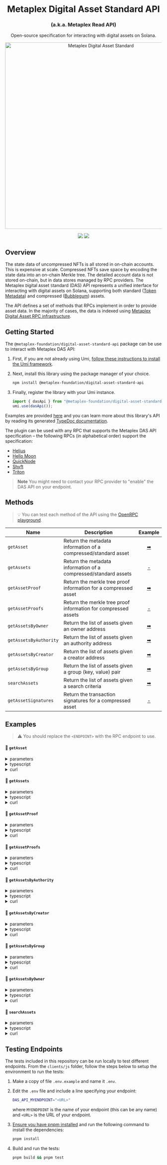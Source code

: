 <h1 align="center">
  Metaplex Digital Asset Standard API
</h1>
<h3 align="center">
  (a.k.a. Metaplex Read API)
</h3>
<p align="center">
  Open-source specification for interacting with digital assets on Solana.
</p>
<p align="center">
  <img width="600" alt="Metaplex Digital Asset Standard" src="https://github.com/metaplex-foundation/digital-asset-standard-api/assets/729235/1494e063-cbe2-4db1-ab9a-c23b0bc4c55b" />
</p>
<p align="center">
  <a href="https://github.com/metaplex-foundation/digital-asset-standard-api/actions/workflows/main.yml"><img src="https://img.shields.io/github/actions/workflow/status/metaplex-foundation/digital-asset-standard-api/main.yml?logo=GitHub" /></a>
  <a href="https://www.npmjs.com/package/@metaplex-foundation/digital-asset-standard-api"><img src="https://img.shields.io/npm/v/%40metaplex-foundation%2Fdigital-asset-standard-api?logo=npm&color=377CC0" /></a>
</p>

## Overview

The state data of uncompressed NFTs is all stored in on-chain accounts. This is expensive at scale. Compressed NFTs save space by encoding the state data into an on-chain Merkle tree. The detailed account data is not stored on-chain, but in data stores managed by RPC providers. The Metaplex `D`igital `A`sset `S`tandard (DAS) API represents a unified interface for interacting with digital assets on Solana, supporting both standard ([Token Metadata](http://github.com/metaplex-foundation/mpl-token-metadata)) and compressed ([Bubblegum](http://github.com/metaplex-foundation/mpl-bubblegum)) assets.

The API defines a set of methods that RPCs implement in order to provide asset data. In the majority of cases, the data is indexed using [Metaplex Digital Asset RPC infrastructure](http://github.com/metaplex-foundation/digital-asset-rpc-infrastructure).

## Getting Started

The `@metaplex-foundation/digital-asset-standard-api` package can be use to interact with Metaplex DAS API:

1. First, if you are not already using Umi, [follow these instructions to install the Umi framework](https://github.com/metaplex-foundation/umi/blob/main/docs/installation.md).
2. Next, install this library using the package manager of your choice.

   ```sh
   npm install @metaplex-foundation/digital-asset-standard-api
   ```

3. Finally, register the library with your Umi instance.

   ```ts
   import { dasApi } from "@metaplex-foundation/digital-asset-standard-api";
   umi.use(dasApi());
   ```

Examples are provided [here](#examples) and you can learn more about this library's API by reading its generated [TypeDoc documentation](https://digital-asset-standard-api-js-docs.vercel.app).

The plugin can be used with any RPC that supports the Metaplex DAS API specification – the following RPCs (in alphabetical order) support the specification:

- [Helius](https://docs.helius.xyz/compression-and-das-api/digital-asset-standard-das-api)
- [Hello Moon](https://docs.hellomoon.io/reference/rpc-endpoint-for-digital-asset-standard)
- [QuickNode](https://marketplace.quicknode.com/add-on/metaplex-digital-asset-standard-api)
- [Shyft](https://docs.shyft.to/solana-rpcs-das-api/compression-das-api)
- [Triton](https://docs.triton.one/rpc-pool/metaplex-digital-assets-api)

> **Note**
> You might need to contact your RPC provider to "enable" the DAS API on your endpoint.

## Methods

> 💡 You can test each method of the API using the [OpenRPC playground](https://playground.open-rpc.org/?url=https://raw.githubusercontent.com/metaplex-foundation/digital-asset-standard-api/main/specification/metaplex-das-api.json).

| Name                   | Description                                                     |           Example           |
| ---------------------- | --------------------------------------------------------------- | :-------------------------: |
| `getAsset`             | Return the metadata information of a compressed/standard asset  |       [➡](#-getasset)       |
| `getAssets`            | Return the metadata information of a compressed/standard assets |      [-](#-getassets)       |
| `getAssetProof`        | Return the merkle tree proof information for a compressed asset |    [➡](#-getassetproof)     |
| `getAssetProofs`       | Return the merkle tree proof information for compressed assets  |    [-](#-getassetproofs)    |
| `getAssetsByOwner`     | Return the list of assets given an owner address                |   [➡](#-getassetsbyowner)   |
| `getAssetsByAuthority` | Return the list of assets given an authority address            | [➡](#-getassetsbyauthority) |
| `getAssetsByCreator`   | Return the list of assets given a creator address               |  [➡](#-getassetsbycreator)  |
| `getAssetsByGroup`     | Return the list of assets given a group (key, value) pair       |   [➡](#-getassetsbygroup)   |
| `searchAssets`         | Return the list of assets given a search criteria               |     [➡](#-searchassets)     |
| `getAssetSignatures`   | Return the transaction signatures for a compressed asset        |  [-](#-getassetsignatures)  |

## Examples

> ⚠️ You should replace the `<ENDPOINT>` with the RPC endpoint to use.

#### 📌 `getAsset`

<details>
  <summary>parameters</summary>

| Name | Required | Description          |
| ---- | :------: | -------------------- |
| `id` |    ✅    | The id of the asset. |

</details>

<details>
  <summary>typescript</summary>

```typescript
import { publicKey } from "@metaplex-foundation/umi";
import { createUmi } from "@metaplex-foundation/umi-bundle-defaults";
import { dasApi } from "@metaplex-foundation/digital-asset-standard-api";

const umi = createUmi("<ENDPOINT>").use(dasApi());
const assetId = publicKey("8TrvJBRa6Pzb9BDadqroHhWTHxaxK8Ws8r91oZ2jxaVV");

const asset = await umi.rpc.getAsset(assetId);
console.log(asset);
```

</details>

<details>
  <summary>curl</summary>

```sh
curl --request POST --url "<ENDPOINT>" --header 'Content-Type: application/json' --data '{
    "jsonrpc": "2.0",
    "method": "getAsset",
    "params": [
      "8vw7tdLGE3FBjaetsJrZAarwsbc8UESsegiLyvWXxs5A"
    ],
    "id": 0
}'
```

</details>

#### 📌 `getAssets`

<details>
  <summary>parameters</summary>

| Name | Required | Description          |
| ---- | :------: | -------------------- |
| `ids` |    ✅    | The ids of the assets. |

</details>

<details>
  <summary>typescript</summary>

```typescript
import { publicKey } from "@metaplex-foundation/umi";
import { createUmi } from "@metaplex-foundation/umi-bundle-defaults";
import { dasApi } from "@metaplex-foundation/digital-asset-standard-api";

const umi = createUmi("<ENDPOINT>").use(dasApi());
const assetIds = [
      publicKey('8TrvJBRa6Pzb9BDadqroHhWTHxaxK8Ws8r91oZ2jxaVV'),
      publicKey('5HsEEPqaMKvneyoxMEEfFh47CUrWTZruhrECg4Fsn4Go'),
    ];

const asset = await umi.rpc.getAssets(assetIds);
console.log(asset);
```

</details>

<details>
  <summary>curl</summary>

```sh
curl --request POST --url "<ENDPOINT>" --header 'Content-Type: application/json' --data '{
    "jsonrpc": "2.0",
    "method": "getAsset",
    "params": [
      "8vw7tdLGE3FBjaetsJrZAarwsbc8UESsegiLyvWXxs5A",
      "5ja3EvVuEu5rXgtYE3LXKG84s7Pmy5siFfYbcopMc2Dx"
    ],
    "id": 0
}'
```

</details>

#### 📌 `getAssetProof`

<details>
  <summary>parameters</summary>

| Name | Required | Description          |
| ---- | :------: | -------------------- |
| `id` |    ✅    | The id of the asset. |

</details>

<details>
  <summary>typescript</summary>

```typescript
import { publicKey } from "@metaplex-foundation/umi";
import { createUmi } from "@metaplex-foundation/umi-bundle-defaults";
import { dasApi } from "@metaplex-foundation/digital-asset-standard-api";

const umi = createUmi("<ENDPOINT>").use(dasApi());
const assetId = publicKey("Ez6ezCMkRaUkWS5v6WVcP7uuCWiKadr3W2dHFkoZmteW");

const proof = await umi.rpc.getAssetProof(assetId);
console.log(proof);
```

</details>

<details>
  <summary>curl</summary>

```sh
curl --request POST --url "<ENDPOINT>" --header 'Content-Type: application/json' --data '{
    "jsonrpc": "2.0",
    "method": "getAssetProof",
    "params": [
      "Ez6ezCMkRaUkWS5v6WVcP7uuCWiKadr3W2dHFkoZmteW"
    ],
    "id": 0
}'
```

</details>

#### 📌 `getAssetProofs`

<details>
  <summary>parameters</summary>

| Name | Required | Description          |
| ---- | :------: | -------------------- |
| `ids` |    ✅    | The ids of the assets. |

</details>

<details>
  <summary>typescript</summary>

```typescript
import { publicKey } from "@metaplex-foundation/umi";
import { createUmi } from "@metaplex-foundation/umi-bundle-defaults";
import { dasApi } from "@metaplex-foundation/digital-asset-standard-api";

const umi = createUmi("<ENDPOINT>").use(dasApi());
const assetIds = [
      publicKey('8TrvJBRa6Pzb9BDadqroHhWTHxaxK8Ws8r91oZ2jxaVV'),
      publicKey('5HsEEPqaMKvneyoxMEEfFh47CUrWTZruhrECg4Fsn4Go'),
    ];

const proof = await umi.rpc.getAssetProofs(assetIds);
console.log(proof);
```

</details>

<details>
  <summary>curl</summary>

```sh
curl --request POST --url "<ENDPOINT>" --header 'Content-Type: application/json' --data '{
    "jsonrpc": "2.0",
    "method": "getAssetProof",
    "params": [
      "8TrvJBRa6Pzb9BDadqroHhWTHxaxK8Ws8r91oZ2jxaVV",
      "5HsEEPqaMKvneyoxMEEfFh47CUrWTZruhrECg4Fsn4Go"
    ],
    "id": 0
}'
```

</details>

#### 📌 `getAssetsByAuthority`

<details>
  <summary>parameters</summary>

| Name               | Required | Description                                                                                                                                                                                                               |
| ------------------ | :------: | ------------------------------------------------------------------------------------------------------------------------------------------------------------------------------------------------------------------------- |
| `authorityAddress` |    ✅    | The address of the authority of the assets.                                                                                                                                                                               |
| `sortBy`           |          | Sorting criteria. This is specified as an object `{ sortBy: <value>, sortDirection: <vlaue> }`, where `sortBy` is one of `["created", "updated", "recentAction", "none"]` and `sortDirection` is one of `["asc", "desc"]` |
| `limit`            |          | The maximum number of assets to retrieve.                                                                                                                                                                                 |
| `page`             |          | The index of the "page" to retrieve.                                                                                                                                                                                      |
| `before`           |          | Retrieve assets before the specified ID.                                                                                                                                                                                  |
| `after`            |          | Retrieve assets after the specified ID.                                                                                                                                                                                   |

</details>

<details>
  <summary>typescript</summary>

```typescript
import { publicKey } from "@metaplex-foundation/umi";
import { createUmi } from "@metaplex-foundation/umi-bundle-defaults";
import { dasApi } from "@metaplex-foundation/digital-asset-standard-api";

const umi = createUmi("<ENDPOINT>").use(dasApi());
const authority = publicKey("mRdta4rc2RtsxEUDYuvKLamMZAdW6qHcwuq866Skxxv");

const assets = await umi.rpc.getAssetsByAuthority({ authority });
console.log(assets.items.length > 0);
```

</details>

<details>
  <summary>curl</summary>

```sh
curl --request POST --url "<ENDPOINT>" --header 'Content-Type: application/json' --data '{
    "jsonrpc": "2.0",
    "method": "getAssetsByAuthority",
    "params": {
        "authorityAddress": "mRdta4rc2RtsxEUDYuvKLamMZAdW6qHcwuq866Skxxv",
        "page": 1
    },
    "id": 0
}'
```

</details>

#### 📌 `getAssetsByCreator`

<details>
  <summary>parameters</summary>

| Name             | Required | Description                                                                                                                                                                                                               |
| ---------------- | :------: | ------------------------------------------------------------------------------------------------------------------------------------------------------------------------------------------------------------------------- |
| `creatorAddress` |    ✅    | The address of the creator of the assets.                                                                                                                                                                                 |
| `onlyVerified`   |          | Indicates whether to retrieve only verified assets or not.                                                                                                                                                                |
| `sortBy`         |          | Sorting criteria. This is specified as an object `{ sortBy: <value>, sortDirection: <vlaue> }`, where `sortBy` is one of `["created", "updated", "recentAction", "none"]` and `sortDirection` is one of `["asc", "desc"]` |
| `limit`          |          | The maximum number of assets to retrieve.                                                                                                                                                                                 |
| `page`           |          | The index of the "page" to retrieve.                                                                                                                                                                                      |
| `before`         |          | Retrieve assets before the specified ID.                                                                                                                                                                                  |
| `after`          |          | Retrieve assets after the specified ID.                                                                                                                                                                                   |

</details>

<details>
  <summary>typescript</summary>

```typescript
import { publicKey } from "@metaplex-foundation/umi";
import { createUmi } from "@metaplex-foundation/umi-bundle-defaults";
import { dasApi } from "@metaplex-foundation/digital-asset-standard-api";

const umi = createUmi("<ENDPOINT>").use(dasApi());
const creator = publicKey("D3XrkNZz6wx6cofot7Zohsf2KSsu2ArngNk8VqU9cTY3");

const assets = await umi.rpc.getAssetsByCreator({
  creator,
  onlyVerified: false,
  limit: 10,
});
console.log(assets.items.length > 0);
```

</details>

<details>
  <summary>curl</summary>

```sh
curl --request POST --url "<ENDPOINT>" --header 'Content-Type: application/json' --data '{
    "jsonrpc": "2.0",
    "method": "getAssetsByCreator",
    "params": {
        "creatorAddress": "D3XrkNZz6wx6cofot7Zohsf2KSsu2ArngNk8VqU9cTY3",
        "onlyVerified": false,
        "limit": 10,
        "page": 1
    },
    "id": 0
}'
```

</details>

#### 📌 `getAssetsByGroup`

<details>
  <summary>parameters</summary>

| Name         | Required | Description                                                                                                                                                                                                               |
| ------------ | :------: | ------------------------------------------------------------------------------------------------------------------------------------------------------------------------------------------------------------------------- |
| `groupKey`   |    ✅    | The key of the group (e.g., `"collection"`).                                                                                                                                                                              |
| `groupValue` |    ✅    | The value of the group.                                                                                                                                                                                                   |
| `sortBy`     |          | Sorting criteria. This is specified as an object `{ sortBy: <value>, sortDirection: <vlaue> }`, where `sortBy` is one of `["created", "updated", "recentAction", "none"]` and `sortDirection` is one of `["asc", "desc"]` |
| `limit`      |          | The maximum number of assets to retrieve.                                                                                                                                                                                 |
| `page`       |          | The index of the "page" to retrieve.                                                                                                                                                                                      |
| `before`     |          | Retrieve assets before the specified ID.                                                                                                                                                                                  |
| `after`      |          | Retrieve assets after the specified ID.                                                                                                                                                                                   |

</details>

<details>
  <summary>typescript</summary>

```typescript
import { publicKey } from "@metaplex-foundation/umi";
import { createUmi } from "@metaplex-foundation/umi-bundle-defaults";
import { dasApi } from "@metaplex-foundation/digital-asset-standard-api";

const umi = createUmi("<ENDPOINT>").use(dasApi());

const assets = await umi.rpc.getAssetsByGroup({
  groupKey: "collection",
  groupValue: "J2ZfLdQsaZ3GCmbucJef3cPnPwGcgjDW1SSYtMdq3L9p",
});
console.log(assets.items.length > 0);
```

</details>

<details>
  <summary>curl</summary>

```sh
curl --request POST --url "<ENDPOINT>" --header 'Content-Type: application/json' --data '{
    "jsonrpc": "2.0",
    "method": "getAssetsByGroup",
    "params": {
        "groupKey": "collection",
        "groupValue": "J2ZfLdQsaZ3GCmbucJef3cPnPwGcgjDW1SSYtMdq3L9p",
        "page": 1
    },
    "id": 0
}'
```

</details>

#### 📌 `getAssetsByOwner`

<details>
  <summary>parameters</summary>

| Name           | Required | Description                                                                                                                                                                                                               |
| -------------- | :------: | ------------------------------------------------------------------------------------------------------------------------------------------------------------------------------------------------------------------------- |
| `ownerAddress` |    ✅    | The address of the owner of the assets.                                                                                                                                                                                   |
| `sortBy`       |          | Sorting criteria. This is specified as an object `{ sortBy: <value>, sortDirection: <vlaue> }`, where `sortBy` is one of `["created", "updated", "recentAction", "none"]` and `sortDirection` is one of `["asc", "desc"]` |
| `limit`        |          | The maximum number of assets to retrieve.                                                                                                                                                                                 |
| `page`         |          | The index of the "page" to retrieve.                                                                                                                                                                                      |
| `before`       |          | Retrieve assets before the specified ID.                                                                                                                                                                                  |
| `after`        |          | Retrieve assets after the specified ID.                                                                                                                                                                                   |

</details>

<details>
  <summary>typescript</summary>

```typescript
import { publicKey } from "@metaplex-foundation/umi";
import { createUmi } from "@metaplex-foundation/umi-bundle-defaults";
import { dasApi } from "@metaplex-foundation/digital-asset-standard-api";

const umi = createUmi("<ENDPOINT>").use(dasApi());
const owner = publicKey("N4f6zftYsuu4yT7icsjLwh4i6pB1zvvKbseHj2NmSQw");

const assets = await umi.rpc.getAssetsByOwner({
  owner,
  limit: 10,
});
console.log(assets.items.length > 0);
```

</details>

<details>
  <summary>curl</summary>

```sh
curl --request POST --url "<ENDPOINT>" --header 'Content-Type: application/json' --data '{
    "jsonrpc": "2.0",
    "method": "getAssetsByOwner",
    "params": {
        "ownerAddress": "N4f6zftYsuu4yT7icsjLwh4i6pB1zvvKbseHj2NmSQw",
        "limit": 10,
        "page": 1
    },
    "id": 0
}'
```

</details>

#### 📌 `searchAssets`

<details>
  <summary>parameters</summary>

| Name                | Required | Description                                                                                                                                                                                                                |
| ------------------- | :------: | -------------------------------------------------------------------------------------------------------------------------------------------------------------------------------------------------------------------------- |
| `negate`            |          | Indicates whether the search criteria should be inverted or not.                                                                                                                                                           |
| `conditionType`     |          | Indicates whether to retrieve all (`"all"`) or any (`"any"`) asset that matches the search criteria.                                                                                                                       |
| `interface`         |          | The interface value (one of `["V1_NFT", "V1_PRINT" "LEGACY_NFT", "V2_NFT", "FungibleAsset", "Custom", "Identity", "Executable"]`).                                                                                         |
| `ownerAddress`      |          | The address of the owner.                                                                                                                                                                                                  |
| `ownerType`         |          | Type of ownership `["single", "token"]`.                                                                                                                                                                                   |
| `creatorAddress`    |          | The address of the creator.                                                                                                                                                                                                |
| `creatorVerified`   |          | Indicates whether the creator must be verified or not.                                                                                                                                                                     |
| `authorityAddress`  |          | The address of the authority.                                                                                                                                                                                              |
| `grouping`          |          | The grouping `["key", "value"]` pair.                                                                                                                                                                                      |
| `delegateAddress`   |          | The address of the delegate.                                                                                                                                                                                               |
| `frozen`            |          | Indicates whether the asset is frozen or not.                                                                                                                                                                              |
| `supply`            |          | The supply of the asset.                                                                                                                                                                                                   |
| `supplyMint`        |          | The address of the supply mint.                                                                                                                                                                                            |
| `compressed`        |          | Indicates whether the asset is compressed or not.                                                                                                                                                                          |
| `compressible`      |          | Indicates whether the asset is compressible or not.                                                                                                                                                                        |
| `royaltyTargetType` |          | Type of royalty `["creators", "fanout", "single"]`.                                                                                                                                                                        |
| `royaltyTarget`     |          | The target address for royalties.                                                                                                                                                                                          |
| `royaltyAmount`     |          | The royalties amount.                                                                                                                                                                                                      |
| `burnt`             |          | Indicates whether the asset is burnt or not.                                                                                                                                                                               |
| `sortBy`            |          | Sorting criteria. This is specified as an object `{ sortBy: <value>, sortDirection: <vlaue> }`, where `sortBy` is one of `["created", "updated", "recentAction", "none"]` and `sortDirection` is one of `["asc", "desc"]`. |
| `limit`             |          | The maximum number of assets to retrieve.                                                                                                                                                                                  |
| `page`              |          | The index of the "page" to retrieve.                                                                                                                                                                                       |
| `before`            |          | Retrieve assets before the specified ID.                                                                                                                                                                                   |
| `after`             |          | Retrieve assets after the specified ID.                                                                                                                                                                                    |
| `jsonUri`           |          | The value for the JSON URI.                                                                                                                                                                                                |

</details>

<details>
  <summary>typescript</summary>

```typescript
import { publicKey } from "@metaplex-foundation/umi";
import { createUmi } from "@metaplex-foundation/umi-bundle-defaults";
import { dasApi } from "@metaplex-foundation/digital-asset-standard-api";

const umi = createUmi("<ENDPOINT>").use(dasApi());

const assets = await umi.rpc.searchAssets({
  owner: publicKey("N4f6zftYsuu4yT7icsjLwh4i6pB1zvvKbseHj2NmSQw"),
  jsonUri:
    "https://arweave.net/c9aGs5fOk7gD4wWnSvmzeqgtfxAGRgtI1jYzvl8-IVs/chiaki-violet-azure-common.json",
});
console.log(assets.items.length == 1);
```

</details>

<details>
  <summary>curl</summary>

```sh
curl --request POST --url "<ENDPOINT>" --header 'Content-Type: application/json' --data '{
    "jsonrpc": "2.0",
    "method": "searchAssets",
    "params": {
        "ownerAddress": "N4f6zftYsuu4yT7icsjLwh4i6pB1zvvKbseHj2NmSQw",
        "jsonUri": "https://arweave.net/c9aGs5fOk7gD4wWnSvmzeqgtfxAGRgtI1jYzvl8-IVs/chiaki-violet-azure-common.json",
        "page": 1
    },
    "id": 0
}'
```

</details>

## Testing Endpoints

The tests included in this repository can be run locally to test different endpoints. From the `clients/js` folder, follow the steps below to setup the environment to run the tests:

1. Make a copy of file `.env.example` and name it `.env`.
2. Edit the `.env` file and include a line specifying your endpoint:

   ```bash
   DAS_API_MYENDPOINT="<URL>"
   ```

   where `MYENDPOINT` is the name of your endpoint (this can be any name) and `<URL>` is the URL of your endpoint.
3. [Ensure you have pnpm installed](https://pnpm.io/installation) and run the following command to install the dependencies:

   ```bash
   pnpm install
   ```

4. Build and run the tests:

   ```bash
   pnpm build && pnpm test
   ```
